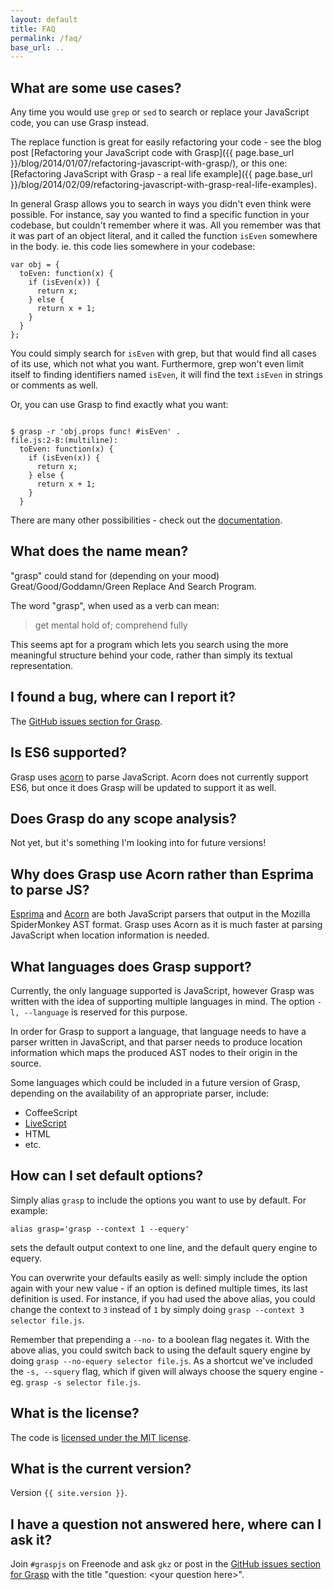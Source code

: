```yaml
---
layout: default
title: FAQ
permalink: /faq/
base_url: ..
---
```


## What are some use cases?

Any time you would use `grep` or `sed` to search or replace your JavaScript code, you can use Grasp instead.

The replace function is great for easily refactoring your code - see the blog post [Refactoring your JavaScript code with Grasp]({{ page.base_url }}/blog/2014/01/07/refactoring-javascript-with-grasp/), or this one: [Refactoring JavaScript with Grasp - a real life example]({{ page.base_url }}/blog/2014/02/09/refactoring-javascript-with-grasp-real-life-examples).

In general Grasp allows you to search in ways you didn't even think were possible. For instance, say you wanted to find a specific function in your codebase, but couldn't remember where it was. All you remember was that it was part of an object literal, and it called the function `isEven` somewhere in the body. ie. this code lies somewhere in your codebase:

    var obj = {
      toEven: function(x) {
        if (isEven(x)) {
          return x;
        } else {
          return x + 1;
        }
      }
    };

You could simply search for `isEven` with grep, but that would find all cases of its use, which not what you want. Furthermore, grep won't even limit itself to finding identifiers named `isEven`, it will find the text `isEven` in strings or comments as well.

Or, you can use Grasp to find exactly what you want:

<pre><code>
$ grasp -r 'obj.props func! #isEven' .
file.js:2-8:(multiline):
  toEven: <span class="bold red">function(x) {
    if (isEven(x)) {
      return x;
    } else {
      return x + 1;
    }
  }</span>
</code></pre>

There are many other possibilities - check out the [documentation](../docs).

## What does the name mean?
"grasp" could stand for (depending on your mood) Great/Good/Goddamn/Green Replace And Search Program.

The word "grasp", when used as a verb can mean:

> get mental hold of; comprehend fully

This seems apt for a program which lets you search using the more meaningful structure behind your code, rather than simply its textual representation.

## I found a bug, where can I report it?
The [GitHub issues section for Grasp](https://github.com/gkz/grasp/issues).

## Is ES6 supported?
Grasp uses [acorn](https://github.com/marijnh/acorn) to parse JavaScript. Acorn does not currently support ES6, but once it does Grasp will be updated to support it as well.

## Does Grasp do any scope analysis?
Not yet, but it's something I'm looking into for future versions!

## Why does Grasp use Acorn rather than Esprima to parse JS?
[Esprima](http://esprima.org/) and [Acorn](https://github.com/marijnh/acorn) are both JavaScript parsers that output in the Mozilla SpiderMonkey AST format. Grasp uses Acorn as it is much faster at parsing JavaScript when location information is needed.

## What languages does Grasp support?
Currently, the only language supported is JavaScript, however Grasp was written with the idea of supporting multiple languages in mind. The option `-l, --language` is reserved for this purpose.

In order for Grasp to support a language, that language needs to have a parser written in JavaScript, and that parser needs to produce location information which maps the produced AST nodes to their origin in the source.

Some languages which could be included in a future version of Grasp, depending on the availability of an appropriate parser, include:

* CoffeeScript
* [LiveScript](http://livescript.net)
* HTML
* etc.

## How can I set default options?
Simply alias `grasp` to include the options you want to use by default. For example:

    alias grasp='grasp --context 1 --equery'

sets the default output context to one line, and the default query engine to equery.

You can overwrite your defaults easily as well: simply include the option again with your new value - if an option is defined multiple times, its last definition is used. For instance, if you had used the above alias, you could change the context to `3` instead of `1` by simply doing `grasp --context 3 selector file.js`.

Remember that prepending a `--no-` to a boolean flag negates it. With the above alias, you could switch back to using the default squery engine by doing `grasp --no-equery selector file.js`. As a shortcut we've included the `-s, --squery` flag, which if given will always choose the squery engine - eg. `grasp -s selector file.js`.

## What is the license?
The code is [licensed under the MIT license](https://github.com/gkz/grasp/blob/master/LICENSE).

## What is the current version?
Version `{{ site.version }}`.

## I have a question not answered here, where can I ask it?
Join `#graspjs` on Freenode and ask `gkz` or post in the [GitHub issues section for Grasp](https://github.com/gkz/grasp/issues) with the title "question: &lt;your question here&gt;".
